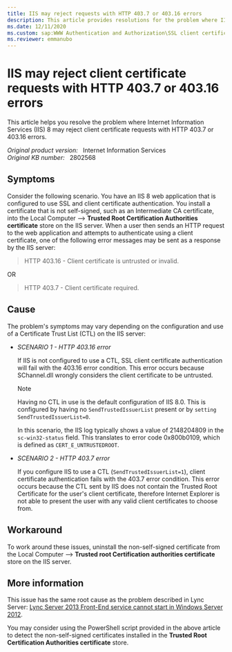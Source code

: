 ```yaml
---
title: IIS may reject requests with HTTP 403.7 or 403.16 errors
description: This article provides resolutions for the problem where IIS 8 may reject client certificate requests with HTTP 403.7 or 403.16 errors.
ms.date: 12/11/2020
ms.custom: sap:WWW Authentication and Authorization\SSL client certificates and certificate mapping
ms.reviewer: emmanubo
---
```

# IIS may reject client certificate requests with HTTP 403.7 or 403.16 errors

This article helps you resolve the problem where Internet Information Services (IIS) 8 may reject client certificate requests with HTTP 403.7 or 403.16 errors.

_Original product version:_ &nbsp; Internet Information Services  
_Original KB number:_ &nbsp; 2802568

## Symptoms

Consider the following scenario. You have an IIS 8 web application that is configured to use SSL and client certificate authentication. You install a certificate that is not self-signed, such as an Intermediate CA certificate, into the Local Computer --> **Trusted Root Certification Authorities certificate** store on the IIS server. When a user then sends an HTTP request to the web application and attempts to authenticate using a client certificate, one of the following error messages may be sent as a response by the IIS server:

> HTTP 403.16 - Client certificate is untrusted or invalid.

OR

> HTTP 403.7 - Client certificate required.

## Cause

The problem's symptoms may vary depending on the configuration and use of a Certificate Trust List (CTL) on the IIS server:

- *SCENARIO 1 - HTTP 403.16 error*

    If IIS is not configured to use a CTL, SSL client certificate authentication will fail with the 403.16 error condition. This error occurs because SChannel.dll wrongly considers the client certificate to be untrusted.

    > [!NOTE]
    > Having no CTL in use is the default configuration of IIS 8.0. This is configured by having no `SendTrustedIssuerList` present or by `setting SendTrustedIssuerList=0`.

    In this scenario, the IIS log typically shows a value of 2148204809 in the `sc-win32-status` field. This translates to error code 0x800b0109, which is defined as `CERT_E_UNTRUSTEDROOT`.

- *SCENARIO 2 - HTTP 403.7 error*  

    If you configure IIS to use a CTL (`SendTrustedIssuerList=1`), client certificate authentication fails with the 403.7 error condition. This error occurs because the CTL sent by IIS does not contain the Trusted Root Certificate for the user's client certificate, therefore Internet Explorer is not able to present the user with any valid client certificates to choose from.

## Workaround

To work around these issues, uninstall the non-self-signed certificate from the Local Computer --> **Trusted root Certification authorities certificate** store on the IIS server.

## More information

This issue has the same root cause as the problem described in Lync Server: [Lync Server 2013 Front-End service cannot start in Windows Server 2012](https://support.microsoft.com/help/2795828).

You may consider using the PowerShell script provided in the above article to detect the non-self-signed certificates installed in the **Trusted Root Certification Authorities certificate** store.
